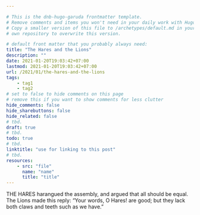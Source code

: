 ```yaml
---

# This is the dnb-hugo-garuda frontmatter template. 
# Remove comments and items you won't need in your daily work with Hugo.
# Copy a smaller version of this file to /archetypes/default.md in your
# own repository to overwrite this version.

# default front matter that you probably always need:
title: "The Hares and the Lions"
description: ""
date: 2021-01-20T19:03:42+07:00
lastmod: 2021-01-20T19:03:42+07:00
url: /2021/01/the-hares-and-the-lions
tags:
    - tag1
    - tag2
# set to false to hide comments on this page
# remove this if you want to show comments for less clutter
hide_comments: false
hide_sharebuttons: false
hide_related: false
# tbd.
draft: true
# tbd.
todo: true
# tbd.
linktitle: "use for linking to this post"
# tbd.
resources:
    - src: "file"
      name: "name"
      title: "title"
---
```

THE HARES harangued the assembly, and argued that all should be equal. The Lions made this reply: “Your words, O Hares! are good; but they lack both claws and teeth such as we have.”
